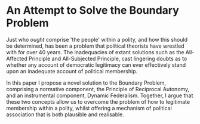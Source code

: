 # An Attempt to Solve the Boundary Problem

Just who _ought_ comprise 'the people' within a polity, and how this should be determined, has been a problem that political theorists have wrestled with for over 40 years.  The inadequacies of extant solutions such as the All-Affected Principle and All-Subjected Principle, cast lingering doubts as to whether any account of democratic legitimacy can ever effectively stand upon an inadequate account of political membership.

In this paper I propose a novel solution to the Boundary Problem, comprising a normative component, the Principle of Reciprocal Autonomy, and an instrumental component, Dynamic Federalism.  Together, I argue that these two concepts allow us to overcome the problem of how to legitimate membership within a polity, whilst offering a mechanism of political association that is both plausible and realisable. 